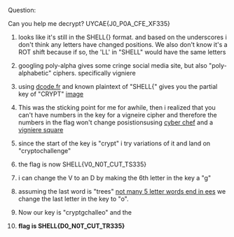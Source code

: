 Question:

Can you help me decrypt? UYCAE{J0\_P0A\_CFE\_XF335}

1) looks like it's still in the SHELL{} format. and based on the underscores i don't think any letters have changed positions.  We also don't know it's a ROT shift because if so, the 'LL' in "SHELL" would have the same letters
2) googling poly-alpha gives some cringe social media site, but also "poly-alphabetic" ciphers. specifically vigniere
3) using [dcode.fr](https://www.dcode.fr/vigenere-cipher) and known plaintext of "SHELL{" gives you the partial key of "CRYPT" [image](dcode.png)
4) This was the sticking point for me for awhile,  then i realized that you can't have numbers in the key for a vigneire cipher and therefore the numbers in the flag won't change posistionsusing [cyber chef](https://gchq.github.io/CyberChef/) and a [vigniere square](https://en.wikipedia.org/wiki/Vigen%C3%A8re_cipher#/media/File:Vigen%C3%A8re_square_shading.svg) 
6) since the start of the key is "crypt" i try variations of it and land on "cryptochallenge"
7) the flag is now SHELL{V0_N0T_CUT_TS335}
8) i can change the V to an D by making the 6th letter in the key a "g" 
9) assuming the last word is "trees" [not many 5 letter words end in ees](https://www.thefreedictionary.com/words-that-end-in-ees) we change the last letter in the key to "o". 
10) Now our key is "cryptgchalleo" and the 

13) **flag is SHELL{D0_N0T_CUT_TR335}**
